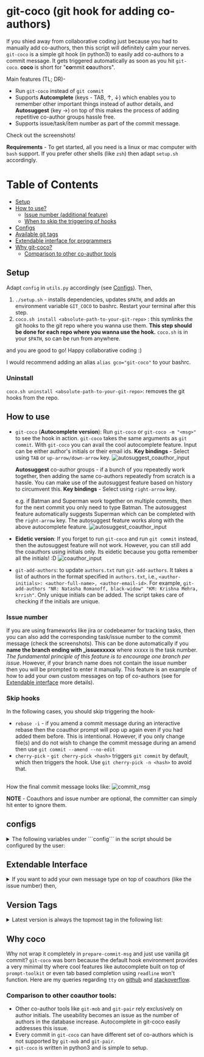 # git-coco (git hook for adding co-authors)
If you shied away from collaborative coding just because you had to manually add co-authors,
then this script will definitely calm your nerves. `git-coco` is a simple git hook (in python3) to easily add co-authors to a commit
message. It gets triggered automatically as soon as you hit ```git-coco```. **coco** is short for "**co**mmit **co**authors".

Main features (TL; DR)-
* Run ```git-coco``` instead of ```git commit```
* Supports **Autcomplete** (keys - TAB, ↑, ↓) which enables you to remember other
important things instead of author details, and **Autosuggest** (key →) on top of this makes the process of adding repetitive 
co-author groups hassle free.
* Supports issue/task/item number as part of the commit message.

Check out the screenshots!

**Requirements** - To get started, all you need is a linux or mac computer with `bash` support. If you prefer other
shells (like `zsh`) then adapt `setup.sh` accordingly.

# Table of Contents
* [Setup](#Setup)
* [How to use?](#how-to-use)
    * [Issue number (additional feature)](#issue-number)
    * [When to skip the triggering of hooks](#skip-hooks)
* [Configs](#configs)
* [Available git tags](#version-tags)
* [Extendable interface for programmers](#extendable-interface)
* [Why git-coco?](#why-coco)
    * [Comparison to other co-author tools](#comparison-to-other-coauthor-tools)

## Setup
Adapt ```config``` in ```utils.py``` accordingly (see [Configs](#configs)). Then,
1. ```./setup.sh``` - installs dependencies, updates ```$PATH```, and adds an environment variable ```GIT_COCO```
to bashrc. Restart your terminal after this step.
2. ```coco.sh install <absolute-path-to-your-git-repo>``` : this symlinks the 
git hooks to the git repo where you wanna use them. **This step should be done for each repo where you wanna use the hook.**
```coco.sh``` is in your ```$PATH```, so can be run from anywhere.

and you are good to go! Happy collaborative coding :)

I would recommend adding an alias `alias gco="git-coco"` to your bashrc.


### Uninstall
```coco.sh uninstall <absolute-path-to-your-git-repo>```: removes the git hooks
from the repo.

## How to use
* ```git-coco``` (**Autocomplete version**): Run ```git-coco``` or ```git-coco -m "<msg>"``` to see the hook in action.
 ```git-coco``` takes the same arguments as
```git commit```. With ```git-coco``` you can avail the cool autocomplete feature. Input can be either author's initials
 or their email ids. **Key bindings** - Select using ```TAB``` or ```up-arrow/down-arrow``` key.
 ![autosuggest_coauthor_input](screenshots/autosuggest.png)
 
  **Autosuggest** co-author groups - if a bunch of you repeatedly work together, then adding the same co-authors repeatedly from scratch is a hassle. You can make use
 of the autosuggest feature based on history to circumvent this. **Key bindings** - Select using ```right-arrow``` key.
 
  e.g. if Batman and Superman work together on multiple commits, then for the next commit you only need to type Batman. The autosuggest feature
 automatically suggests Superman which can be completed with the ```right-arrow``` key. The autosuggest feature works along with the above autocomplete
 feature.
 ![autosuggest_coauthor_input](screenshots/autosuggest_history.png)
 
* **Eidetic version**: If you forget to run ```git-coco``` and run ```git commit``` instead, then the autosuggest feature
will not work. However, you can still add the coauthors using initials only. Its eidetic because you gotta remember all the initials! :D
![coauthor_input](screenshots/coauthor_input.png)
* ```git-add-authors```: to update ```authors.txt``` run ```git-add-authors```. It takes a list of authors
in the format specified in ```authors.txt```, i.e., ```<author-initials>: <author-full-name>, <author-email-id>```.
For example, ```git-add-authors "NR: Natasha Romanoff, black-widow" "KM: Krishna Mehra, krrish"```. 
Only unique initials can be added. The script takes care of checking if the initials are unique.

### Issue number
If you are using frameworks like jira or codebeamer for tracking tasks, then you can also add the corresponding task/issue number
to the commit message (check the screenshots). This can be done automatically if you **name the branch ending with _issuexxxxx** where xxxxx is the task number.
*The fundamental principle of this feature is to encourage one branch per issue*.
However, if your branch name does not contain the issue number then you will be prompted to enter it manually. This feature is an
example of how to add your own custom messages on top of co-authors (see for [Extendable interface](#extendable-interface) more details). 

### Skip hooks
In the following cases, you should skip triggering the hook-
* `rebase -i` - if you amend a commit message during an interactive rebase then the coauthor prompt will pop up again even if you had added them before. This is intentional. However, if you only change file(s) and do not wish to change the commit message during an amend then use 
```git commit --amend --no-edit```
* `cherry-pick` - ```git cherry-pick <hash>``` triggers ```git commit``` by default, which then triggers the hook. Use ```git cherry-pick -n <hash>``` to avoid that.



##
How the final commit message looks like:
![commit_msg](screenshots/commit_msg.png)

**NOTE** - Coauthors and issue number are optional, the committer can simply hit enter to ignore them.

## configs
<details>
<summary>The following variables under ```config``` in the script should be configured by the user: </summary>

### mutable (edit these)
* **domain** - the domain of your organization. e.g. gmail.com
* **issue_url_base** - if you are using frameworks like jira or codebeamer for tracking tasks,
                       then you can set the base url. Only one issue number per commit is supported currently. However, more can be manually added by amending the commit.
* **use_issue_in_msg** - set it to False if issue number in commit message is not needed. Default is True.

### immutable paths (preferably, edit only if necessary)
* **authors_file** - ```authors.txt``` usually is project specific and should reside in the parent directory
                                   of hooks. However, if several projects share the author list then this path can be
                                   accordingly adjusted.
* **coauthors_git_msg_file** - ```.coauthors.tmp``` is used to store the co-author message temporarily. This resides under the home directory.
* **history_file** - ```.git_coco_history``` is used to store the history of co-authors, resides under the home directory.
</details>


## Extendable Interface
<details>
<summary>If you want to add your own message type on top of coauthors (like the issue number) then, </summary>

1. simply add a custom class derived from ```CommitMessage``` in ```commit_message.py```.
You should override the property ```message``` which returns a string.
2. add a call to your custom class in ```fill_messages``` function in ```prepare-commit-msg```.
Your call should be under ```extend()``` at the appropriate place respecting the message format
as mentioned in the documenation of ```fill_messages```
3. Each custom class should have a flag variable under ```config``` in ```utils.py``` w.r.t useability. All config variables
 for this custom class should reside under its respective sub-dict, e.g., ```coauthors```, ```issue```.  
</details>

## Version Tags
<details>
<summary>Latest version is always the topmost tag in the following list:</summary>

* **v2.3** - refactor code to have extendable interface for custom message types
* **v2.2** - autosuggest frequently occuring coauthor groups
* **v2.1** - single script to install/uninstall git hooks
* **v2.0** - added autocomplete version
* **v1.0** - checkout this tag to just use the eidetic version, i.e., author initials based input
</details>

## Why coco
Why not wrap it completely in `prepare-commit-msg` and just use vanilla git commit?
`git-coco` was born because the default hook environment provides a very minimal tty where cool features like
 autocomplete built on top of `prompt-toolkit` or even tab based completion using `readline` won't function.
Here are my queries regarding `tty` on [github](https://github.com/prompt-toolkit/python-prompt-toolkit/issues/1030) and 
[stackoverflow](https://stackoverflow.com/questions/59357934/autocomplete-does-not-work-within-git-hook-tty-problem).

### Comparison to other coauthor tools:
* Other co-author tools like `git-mob` and `git-pair` rely exclusively on author initials. The useability becomes an issue as the number
of authors in the database increase. Autocomplete in git-coco easily addresses this issue.
* Every commit in `git-coco` can have different set of co-authors which is not supported by `git-mob` and `git-pair`.
* `git-coco` is written in python3 and is simple to setup.
